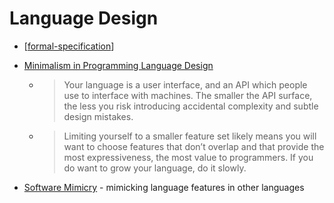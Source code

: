 Language Design
===============

* [[formal-specification]]

* [Minimalism in Programming Language Design](https://pointersgonewild.com/2022/05/23/minimalism-in-programming-language-design/)
    * > Your language is a user interface, and an API which people use to interface with machines. The smaller the API surface, the less you risk introducing accidental complexity and subtle design mistakes.
    * > Limiting yourself to a smaller feature set likely means you will want to choose features that don’t overlap and that provide the most expressiveness, the most value to programmers. If you do want to grow your language, do it slowly.

* [Software Mimicry](https://www.hillelwayne.com/post/software-mimicry/) - mimicking language features in other languages

[//begin]: # "Autogenerated link references for markdown compatibility"
[formal-specification]: formal-specification.md "Formal Specification"
[//end]: # "Autogenerated link references"